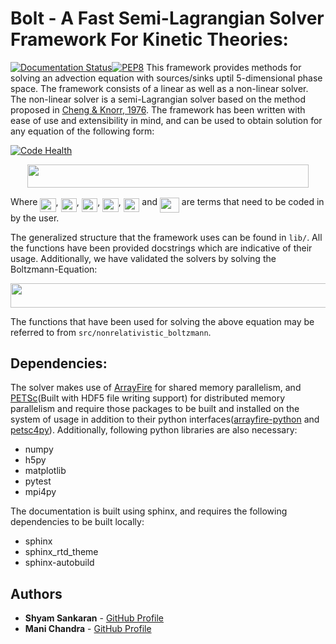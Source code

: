 # Bolt - A Fast Semi-Lagrangian Solver Framework For Kinetic Theories:
[![Documentation Status](https://readthedocs.org/projects/qbolt/badge/?version=latest)](http://qbolt.readthedocs.io/en/latest/?badge=latest)[![PEP8](https://img.shields.io/badge/code%20style-pep8-orange.svg)](https://www.python.org/dev/peps/pep-0008/)
This framework provides methods for solving an advection equation with sources/sinks uptil 5-dimensional phase space. The framework consists of a linear as well as a non-linear solver. The non-linear solver is a semi-Lagrangian solver based on the method proposed in [Cheng & Knorr, 1976](http://adsabs.harvard.edu/abs/1976JCoPh..22..330C). The framework has been written with ease of use and extensibility in mind, and can be used to obtain solution for any equation of the following form:

[![Code Health](https://landscape.io/github/ShyamSS-95/Bolt/master/landscape.svg?style=flat)](https://landscape.io/github/ShyamSS-95/Bolt/master)

<p align="center"><img src="https://rawgit.com/ShyamSS-95/Bolt/master/.svgs/372221e63638d7fbbb468a0b9029d7a9.svg?invert_in_darkmode" align=middle width=450.2223pt height=36.953894999999996pt/></p>

Where <img src="https://rawgit.com/ShyamSS-95/Bolt/master/.svgs/c612c13be517545496e8c6e2cb223153.svg?invert_in_darkmode" align=middle width=25.226190000000003pt height=22.381919999999983pt/>, <img src="https://rawgit.com/ShyamSS-95/Bolt/master/.svgs/0f78a8e240089a351e31b7191713956c.svg?invert_in_darkmode" align=middle width=25.226190000000003pt height=22.381919999999983pt/>, <img src="https://rawgit.com/ShyamSS-95/Bolt/master/.svgs/c01affe9953c41338ec92c5cb19e9dd5.svg?invert_in_darkmode" align=middle width=25.561965pt height=22.381919999999983pt/>, <img src="https://rawgit.com/ShyamSS-95/Bolt/master/.svgs/60d7e869cdf701e26eaad5a4112ffff2.svg?invert_in_darkmode" align=middle width=25.561965pt height=22.381919999999983pt/>, <img src="https://rawgit.com/ShyamSS-95/Bolt/master/.svgs/d38f278b9ebe01f0c37201b197e007d7.svg?invert_in_darkmode" align=middle width=25.561965pt height=22.381919999999983pt/>  and <img src="https://rawgit.com/ShyamSS-95/Bolt/master/.svgs/c90cd766eea8688c8b27fae1e3739f99.svg?invert_in_darkmode" align=middle width=30.926115000000003pt height=24.56552999999997pt/>  are terms that need to be coded in by the user.

The generalized structure that the framework uses can be found in `lib/`. All the functions have been provided docstrings which are indicative of their usage. Additionally, we have validated the solvers by solving the Boltzmann-Equation:

<p align="center"><img src="https://rawgit.com/ShyamSS-95/Bolt/master/.svgs/6012d33f73b29a6e67bdfd25286152d3.svg?invert_in_darkmode" align=middle width=766.6296pt height=38.464304999999996pt/></p>

The functions that have been used for solving the above equation may be referred to from `src/nonrelativistic_boltzmann`.

## Dependencies:

The solver makes use of [ArrayFire](https://github.com/arrayfire/arrayfire) for shared memory parallelism, and [PETSc](https://bitbucket.org/petsc/petsc)(Built with HDF5 file writing support) for distributed memory parallelism and require those packages to be built and installed on the system of usage in addition to their python interfaces([arrayfire-python](https://github.com/arrayfire/arrayfire-python) and [petsc4py](https://bitbucket.org/petsc/petsc4py)). Additionally, following python libraries are also necessary:

* numpy
* h5py
* matplotlib
* pytest
* mpi4py

The documentation is built using sphinx, and requires the following dependencies to be built locally:
* sphinx
* sphinx_rtd_theme
* sphinx-autobuild

## Authors

* **Shyam Sankaran** - [GitHub Profile](https://github.com/ShyamSS-95)
* **Mani Chandra** - [GitHub Profile](https://github.com/mchandra)
